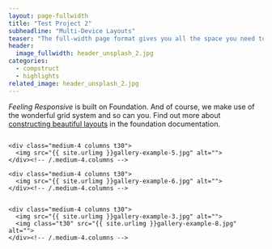 ```yaml
---
layout: page-fullwidth
title: "Test Project 2"
subheadline: "Multi-Device Layouts"
teaser: "The full-width page format gives you all the space you need to show your content using the grid."
header:
  image_fullwidth: header_unsplash_2.jpg
categories:
  - compstruct
  - highlights
related_image: header_unsplash_2.jpg
---
```


_Feeling Responsive_ is built on Foundation. And of course, we make use of the wonderful grid system and so can you. Find out more about [constructing beautiful layouts][1] in the foundation documentation.

<!--more-->

<div class="row">
    <div class="medium-4 columns t30">
    <img src="{{ site.urlimg }}gallery-example-4.jpg" alt="">
    </div><!-- /.medium-4.columns -->

    <div class="medium-4 columns t30">
      <img src="{{ site.urlimg }}gallery-example-5.jpg" alt="">
    </div><!-- /.medium-4.columns -->

    <div class="medium-4 columns t30">
      <img src="{{ site.urlimg }}gallery-example-6.jpg" alt="">
    </div><!-- /.medium-4.columns -->

</div><!-- /.row -->

<div class="row">
    <div class="medium-8 columns t30">
    <img src="{{ site.urlimg }}gallery-example-7.jpg" alt="">
    </div><!-- /.medium-8.columns -->

    <div class="medium-4 columns t30">
      <img src="{{ site.urlimg }}gallery-example-3.jpg" alt="">
      <img class="t30" src="{{ site.urlimg }}gallery-example-8.jpg" alt="">
    </div><!-- /.medium-4.columns -->

</div><!-- /.row -->

[1]: http://foundation.zurb.com/docs/components/grid.html
